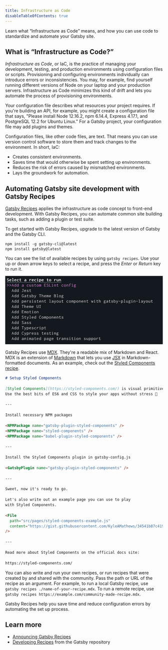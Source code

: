 ```yaml
---
title: Infrastructure as Code
disableTableOfContents: true
---
```


Learn what <q>Infrastructure as Code</q> means, and how you can use code to standardize and automate your Gatsby site.

## What is <q>Infrastructure as Code?</q>

_Infrastructure as Code_, or <abbr>IaC</abbr>, is the practice of managing your development, testing, and production environments using configuration files or scripts. Provisioning and configuring environments individually can introduce errors or inconsistencies. You may, for example, find yourself running different versions of Node on your laptop and your production servers. Infrastructure as Code minimizes this kind of drift and lets you automate the process of provisioning environments.

Your configuration file describes what resources your project requires. If you're building an API, for example, you might create a configuration file that says, "Please install Node 12.16.2, npm 6.14.4, Express 4.17.1, and PostgreSQL 12.2 for Ubuntu Linux." For a Gatsby project, your configuration file may add plugins and themes.

Configuration files, like other code files, are text. That means you can use version control software to store them and track changes to the environment. In short, <abbr>IaC</abbr>:

- Creates consistent environments.
- Saves time that would otherwise be spent setting up environments.
- Reduces the risk of errors caused by mismatched environments.
- Lays the groundwork for automation.

## Automating Gatsby site development with Gatsby Recipes

[Gatsby Recipes](/blog/2020-04-15-announcing-gatsby-recipes/) applies the infrastructure as code concept to front-end development. With Gatsby Recipes, you can automate common site building tasks, such as adding a plugin or test suite.

To get started with Gatsby Recipes, upgrade to the latest version of Gatsby and the Gatsby CLI.

```shell
npm install -g gatsby-cli@latest
npm install gatsby@latest
```

You can see the list of available recipes by using `gatsby recipes`. Use your up or down arrow keys to select a recipe, and press the _Enter_ or _Return_ key to run it.

![partial list of available Gatsby recipes](recipes-screenshot.png)

Gatsby Recipes use [MDX](/docs/glossary/mdx/). They're a readable mix of Markdown and React. MDX is an extension of [Markdown](/docs/glossary/markdown/) that lets you use [JSX](/docs/glossary#jsx) in Markdown-formatted documents. As an example, check out the [Styled Components recipe](https://github.com/gatsbyjs/gatsby/blob/master/packages/gatsby-recipes/recipes/styled-components.mdx).

```markdown
# Setup Styled Components

[Styled Components](https://styled-components.com/) is visual primitives for the component age.
Use the best bits of ES6 and CSS to style your apps without stress 💅

---

Install necessary NPM packages

<NPMPackage name="gatsby-plugin-styled-components" />
<NPMPackage name="styled-components" />
<NPMPackage name="babel-plugin-styled-components" />

---

Install the Styled Components plugin in gatsby-config.js

<GatsbyPlugin name="gatsby-plugin-styled-components" />

---

Sweet, now it's ready to go.

Let's also write out an example page you can use to play
with Styled Components.

<File
  path="src/pages/styled-components-example.js"
  content="https://gist.githubusercontent.com/KyleAMathews/34541b87c4194ba2290eedbe8a0b1fe0/raw/dba4d3ffecb5f2a3a36e0e017387185a9835c685/styled-components-example.js"
/>

---

Read more about Styled Components on the official docs site:

https://styled-components.com/
```

You can also write and run your own recipes, or run recipes that were created by and shared with the community. Pass the path or URL of the recipe as an argument. For example, to run a local Gatsby recipe, use `gatsby recipes ./name-of-your-recipe.mdx`. To run a remote recipe, use `gatsby recipes https://example.com/community-made-recipe.mdx`.

Gatsby Recipes help you save time and reduce configuration errors by automating the set up process.

## Learn more

- [Announcing Gatsby Recipes](/blog/2020-04-15-announcing-gatsby-recipes/)
- [Developing Recipes](https://github.com/gatsbyjs/gatsby/blob/master/packages/gatsby-recipes/README.md#developing-recipes) from the Gatsby repository
